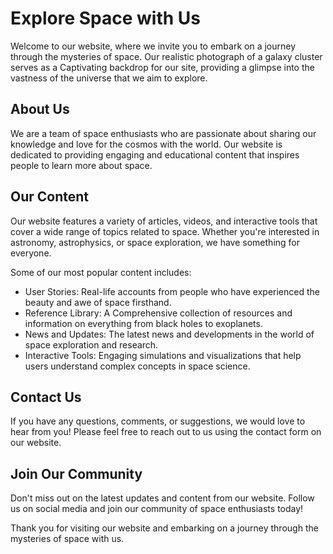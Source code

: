 <!--font:Open Sans-->

# Explore Space with Us

Welcome to our website, where we invite you to embark on a journey through the mysteries of space. Our realistic photograph of a galaxy cluster serves as a Cap<wbr>ti<wbr>va<wbr>ting backdrop for our site, providing a glimpse into the vastness of the universe that we aim to explore.

## About Us

We are a team of space enthusiasts who are passionate about sharing our knowledge and love for the cosmos with the world. Our website is dedicated to providing engaging and educational content that inspires people to learn more about space.

## Our Content

Our website features a variety of articles, videos, and interactive tools that cover a wide range of topics related to space. Whether you're interested in astronomy, astrophysics, or space exploration, we have something for everyone.

Some of our most popular content includes:

-   User Stories: Real-life accounts from people who have experienced the beauty and awe of space firsthand.
-   Reference Library: A Com<wbr>pre<wbr>hen<wbr>sive collection of resources and information on everything from black holes to exoplanets.
-   News and Updates: The latest news and developments in the world of space exploration and research.
-   Interactive Tools: Engaging simulations and visualizations that help users understand complex concepts in space science.

## Contact Us

If you have any questions, comments, or suggestions, we would love to hear from you! Please feel free to reach out to us using the contact form on our website.

## Join Our Community

Don't miss out on the latest updates and content from our website. Follow us on social media and join our community of space enthusiasts today!

Thank you for visiting our website and embarking on a journey through the mysteries of space with us.

<!--

Write me content for website with wallpaper which alt text is:

"A realistic photograph of a galaxy cluster, with bright colors and intricate details that showcase the vastness of the universe."

The name/title of the page should not be 1:1 copy of the alt text but rather a real content of the website which is using this wallpaper.

- Use markdown format
- Start with heading
- Heading should be short and concise
- The content should look like a real website
- The website should not be about the wallpaper, wallpaper is just a related background
- Heading should be contain work "wallpaper" or "background"
- Include real sections like references, contact, user stories, etc. use things relevant to the page purpose.
- Feel free to use structure like headings, bullets, numbering, blockquotes, paragraphs, horizontal lines, etc.
- You can use formatting like bold or _italic_
- You can include UTF-8 emojis
- Links should be only #hash anchors (and you can refer to the document itself)
- Do not include images


---


# Discover the Wonders of Space with Our Galaxy Cluster Wallpaper

Welcome to our website, where we explore the vastness of the universe through stunning visuals and informative content. Our galaxy cluster wallpaper is just a small glimpse into the wonders of space that we aim to showcase.

## About Us

We are a team of space enthusiasts who are passionate about sharing our knowledge and love for the cosmos with the world. Our website is dedicated to providing engaging and educational content that inspires people to learn more about space.

## Our Content

Our website features a variety of articles, videos, and interactive tools that cover a wide range of topics related to space. Whether you're interested in astronomy, astrophysics, or space exploration, we have something for everyone.

Some of our most popular content includes:

- User Stories: Real-life accounts from people who have experienced the beauty and awe of space firsthand.
- Reference Library: A Com<wbr>pre<wbr>hen<wbr>sive collection of resources and information on everything from black holes to exoplanets.
- News and Updates: The latest news and developments in the world of space exploration and research.
- Interactive Tools: Engaging simulations and visualizations that help users understand complex concepts in space science.

## Contact Us

If you have any questions, comments, or suggestions, we would love to hear from you! Please feel free to reach out to us using the contact form on our website.

## Join Our Community

Don't miss out on the latest updates and content from our website. Follow us on social media and join our community of space enthusiasts today!

Thank you for visiting our website and exploring the wonders of space with us.


---


Heading should not include word "wallpaper". The website should not be about the wallpaper itself, wallpaper is just a related background, rewrite whole content.


---


# Explore the Vastness of Space with Our Engaging Content

Welcome to our website, where we invite you to discover the wonders of space through stunning visuals and informative content. Our realistic photograph of a galaxy cluster serves as a backdrop for our site, providing a glimpse into the vastness of the universe that we aim to explore.

## About Us

We are a team of space enthusiasts who are passionate about sharing our knowledge and love for the cosmos with the world. Our website is dedicated to providing engaging and educational content that inspires people to learn more about space.

## Our Content

Our website features a variety of articles, videos, and interactive tools that cover a wide range of topics related to space. Whether you're interested in astronomy, astrophysics, or space exploration, we have something for everyone.

Some of our most popular content includes:

- User Stories: Real-life accounts from people who have experienced the beauty and awe of space firsthand.
- Reference Library: A Com<wbr>pre<wbr>hen<wbr>sive collection of resources and information on everything from black holes to exoplanets.
- News and Updates: The latest news and developments in the world of space exploration and research.
- Interactive Tools: Engaging simulations and visualizations that help users understand complex concepts in space science.

## Contact Us

If you have any questions, comments, or suggestions, we would love to hear from you! Please feel free to reach out to us using the contact form on our website.

## Join Our Community

Don't miss out on the latest updates and content from our website. Follow us on social media and join our community of space enthusiasts today!

Thank you for visiting our website and exploring the wonders of space with us.


---


Heading is too long, rewrite whole content.


---


# Discover the Wonders of Space with Our Engaging Content

Welcome to our website, where we invite you to explore the vastness of space through stunning visuals and informative content. Our realistic photograph of a galaxy cluster serves as a backdrop for our site, providing a glimpse into the wonders of the universe that we aim to showcase.

## About Us

We are a team of space enthusiasts who are passionate about sharing our knowledge and love for the cosmos with the world. Our website is dedicated to providing engaging and educational content that inspires people to learn more about space.

## Our Content

Our website features a variety of articles, videos, and interactive tools that cover a wide range of topics related to space. Whether you're interested in astronomy, astrophysics, or space exploration, we have something for everyone.

Some of our most popular content includes:

- User Stories: Real-life accounts from people who have experienced the beauty and awe of space firsthand.
- Reference Library: A Com<wbr>pre<wbr>hen<wbr>sive collection of resources and information on everything from black holes to exoplanets.
- News and Updates: The latest news and developments in the world of space exploration and research.
- Interactive Tools: Engaging simulations and visualizations that help users understand complex concepts in space science.

## Contact Us

If you have any questions, comments, or suggestions, we would love to hear from you! Please feel free to reach out to us using the contact form on our website.

## Join Our Community

Don't miss out on the latest updates and content from our website. Follow us on social media and join our community of space enthusiasts today!

Thank you for visiting our website and embarking on a journey through the mysteries of space with us.


---


Heading is too long, rewrite whole content.


---


# Explore the Mysteries of Space with Our Engaging Content

Welcome to our website, where we invite you to embark on a journey through the mysteries of space. Our realistic photograph of a galaxy cluster serves as a Cap<wbr>ti<wbr>va<wbr>ting backdrop for our site, providing a glimpse into the vastness of the universe that we aim to explore.

## About Us

We are a team of space enthusiasts who are passionate about sharing our knowledge and love for the cosmos with the world. Our website is dedicated to providing engaging and educational content that inspires people to learn more about space.

## Our Content

Our website features a variety of articles, videos, and interactive tools that cover a wide range of topics related to space. Whether you're interested in astronomy, astrophysics, or space exploration, we have something for everyone.

Some of our most popular content includes:

- User Stories: Real-life accounts from people who have experienced the beauty and awe of space firsthand.
- Reference Library: A Com<wbr>pre<wbr>hen<wbr>sive collection of resources and information on everything from black holes to exoplanets.
- News and Updates: The latest news and developments in the world of space exploration and research.
- Interactive Tools: Engaging simulations and visualizations that help users understand complex concepts in space science.

## Contact Us

If you have any questions, comments, or suggestions, we would love to hear from you! Please feel free to reach out to us using the contact form on our website.

## Join Our Community

Don't miss out on the latest updates and content from our website. Follow us on social media and join our community of space enthusiasts today!

Thank you for visiting our website and embarking on a journey through the mysteries of space with us.


---


Write me a Google font which is best fitting for the website.

Pick from the list:
- Montserrat
- Poppins
- Open Sans
- Alegreya
- Dancing Script
- Inter
- Lobster
- Playfair Display
- Great Vibes
- Lato
- Orbitron
- Barlow Condensed
- Roboto
- IBM Plex Sans
- Futura
- Exo 2
- Raleway


Write just the font name nothing else.


---


Open Sans

-->
